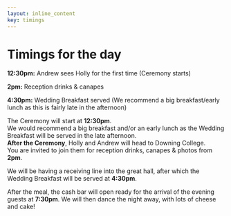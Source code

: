 ```yaml
---
layout: inline_content
key: timings
---
```


# Timings for the day

**12:30pm:** Andrew sees Holly for the first time (Ceremony starts)

**2pm:** Reception drinks & canapes

**4:30pm:** Wedding Breakfast served (We recommend a big breakfast/early lunch as this is fairly late in the afternoon)

The Ceremony will start at **12:30pm**.  
We would recommend a big breakfast and/or an early lunch as the Wedding Breakfast will be served in the late afternoon.  
**After the Ceremony**, Holly and Andrew will head to Downing College.  
You are invited to join them for reception drinks, canapes & photos from **2pm**.  
<!-- We expect to have group photos between 2:30 and 3pm. -->
We will be having a receiving line into the great hall, after which the Wedding Breakfast will be served at **4:30pm**.  

After the meal, the cash bar will open ready for the arrival of the evening guests at **7:30pm**. We will then dance the night away, with lots of cheese and cake!
